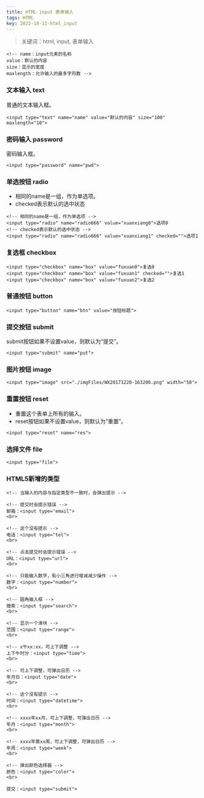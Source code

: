 ```yaml
---
title: HTML input 表单输入
tags: HTML
key: 2022-10-11-html_input
---
```

> 关键词：html, input, 表单输入

```
<!-- name：input元素的名称
value：默认的内容
size：显示的宽度
maxlength：允许输入的最多字符数 -->
```

### 文本输入 text

普通的文本输入框。

```
<input type="text" name="name" value="默认的内容" size="100" maxlength="10">
```

### 密码输入 password

密码输入框。

```
<input type="password" name="pwd">
```

### 单选按钮 radio

* 相同的name是一组，作为单选项。
* checked表示默认的选中状态

```
<!-- 相同的name是一组，作为单选项 -->
<input type="radio" name="radio666" value="xuanxiang0">选项0
<!-- checked表示默认的选中状态 -->
<input type="radio" name="radio666" value="xuanxiang1" checked="">选项1
```

### 复选框 checkbox

```
<input type="checkbox" name="box" value="fuxuan0">复选0
<input type="checkbox" name="box" value="fuxuan1" checked="">复选1
<input type="checkbox" name="box" value="fuxuan2">复选2
```

### 普通按钮 button

```
<input type="button" name="btn" value="按钮标题">
```

### 提交按钮 submit

submit按钮如果不设置value，则默认为“提交”。

```
<input type="submit" name="put">
```

### 图片按钮 image

```
<input type="image" src="./imgFiles/WX20171220-163206.png" width="50">
```

### 重置按钮 reset

* 重置这个表单上所有的输入。
* reset按钮如果不设置value，则默认为“重置”。

```
<input type="reset" name="res">
```

### 选择文件 file

```
<input type="file">
```

### HTML5新增的类型

```
<!-- 当输入的内容与指定类型不一致时，会弹出提示 -->

<!-- 提交时会提示错误 -->
邮箱：<input type="email">
<br>

<!-- 这个没有提示 -->
电话：<input type="tel">
<br>

<!-- 点击提交时会提示错误 -->
URL：<input type="url">
<br>

<!-- 只能输入数字，有小三角进行增减减少操作 -->
数字：<input type="number">
<br>

<!-- 圆角输入框 -->
搜索：<input type="search">
<br>

<!-- 显示一个滑块 -->
范围：<input type="range">
<br>

<!-- x午xx:xx，可上下调整 -->
上下午时分：<input type="time">
<br>

<!-- 可上下调整，可弹出日历 -->
年月日：<input type="date">
<br>

<!-- 这个没有提示 -->
时间：<input type="datetime">
<br>

<!-- xxxx年xx月，可上下调整，可弹出日历 -->
年月：<input type="month">
<br>

<!-- xxxx年第xx周，可上下调整，可弹出日历 -->
年周：<input type="week">
<br>

<!-- 弹出颜色选择器 -->
颜色：<input type="color">
<br>

提交：<input type="submit">
```